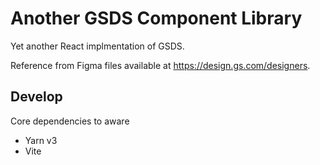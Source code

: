 # Another GSDS Component Library

Yet another React implmentation of GSDS.

Reference from Figma files available at https://design.gs.com/designers.

## Develop

Core dependencies to aware

- Yarn v3
- Vite
